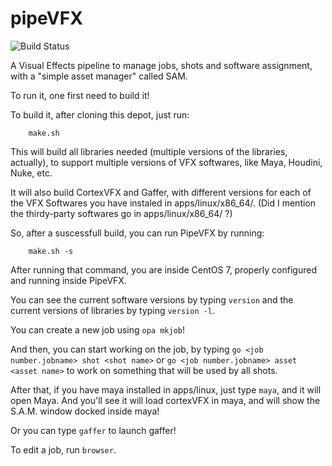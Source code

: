 pipeVFX
=======
![Build Status](http://jenkins.hradec.com:62346/buildStatus/icon?job=pipeVFX%2FpipeVFX%2Fdevel)

A Visual Effects pipeline to manage jobs, shots and software assignment, with a "simple asset manager" called SAM.

To run it, one first need to build it!

To build it, after cloning this depot, just run:

```
    make.sh
```

This will build all libraries needed (multiple versions of the libraries, actually), to support multiple versions of VFX softwares, like Maya, Houdini, Nuke, etc.

It will also build CortexVFX and Gaffer, with different versions for each of the VFX Softwares you have instaled in apps/linux/x86_64/. (Did I mention the thirdy-party softwares go in apps/linux/x86_64/ ?)

So, after a suscessfull build, you can run PipeVFX by running:

```
    make.sh -s
```

After running that command, you are inside CentOS 7, properly configured and running inside PipeVFX.

You can see the current software versions by typing `version` and the current versions of libraries by typing `version -l`.

You can create a new job using `opa mkjob`!

And then, you can start working on the job, by typing `go <job number.jobname> shot <shot name>` or `go <job number.jobname> asset <asset name>` to work on something that will be used by all shots.

After that, if you have maya installed in apps/linux, just type `maya`, and it will open Maya. And you'll see it will load cortexVFX in maya, and will show the S.A.M. window docked inside maya!

Or you can type `gaffer` to launch gaffer!

To edit a job, run `browser`.
